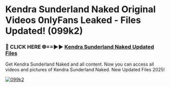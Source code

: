 # Kendra Sunderland Naked Original Videos 0nlyFans Leaked - Files Updated! (099k2)

<h3>🔴 CLICK HERE 🌐==►► <a href="https://tinyurl.com/yckcrads" rel="nofollow">Kendra Sunderland Naked Updated Files</a></h3>

Get Kendra Sunderland Naked and all content. Now you can access all videos and pictures of Kendra Sunderland Naked. New Updated Files 2025!

[![099k2](https://i.imgur.com/hpKpOFt.gif)](https://tinyurl.com/yckcrads)
